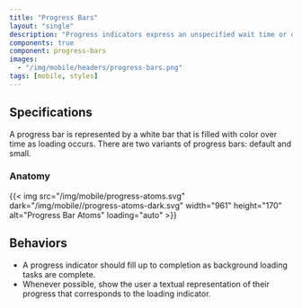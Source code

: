 ```yaml
---
title: "Progress Bars"
layout: "single"
description: "Progress indicators express an unspecified wait time or display the length of a process."
components: true
component: progress-bars
images:
  - "/img/mobile/headers/progress-bars.png"
tags: [mobile, styles]
---
```


## Specifications

A progress bar is represented by a white bar that is filled with color over time as loading occurs. There are two variants of progress bars: default and small.

### Anatomy

{{< img src="/img/mobile/progress-atoms.svg" dark="/img/mobile//progress-atoms-dark.svg" width="961" height="170" alt="Progress Bar Atoms" loading="auto" >}}

## Behaviors

- A progress indicator should fill up to completion as background loading tasks are complete.
- Whenever possible, show the user a textual representation of their progress that corresponds to the loading indicator.
